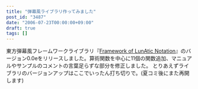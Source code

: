 ```yaml
---
title: "弾幕風ライブラリ作ってみました"
post_id: "3487"
date: "2006-07-23T00:00:00+09:00"
draft: true
tags: []
---
```



東方弾幕風フレームワークライブラリ『[Framework of LunAtic Notation](/tag/flan)』のバージョン0.0eをリリースしました。算術関数を中心に11個の関数追加、マニュアルやサンプルのコメントの言葉足らずな部分を修正しました。 とりあえずライブラリのバージョンアップはここでいったん打ち切りで。(夏コミ後にまた再開します)

